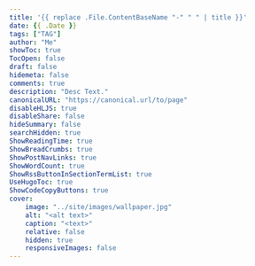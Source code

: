 ```yaml
---
title: '{{ replace .File.ContentBaseName "-" " " | title }}'
date: {{ .Date }}
tags: ["TAG"]
author: "Me"
showToc: true
TocOpen: false
draft: false
hidemeta: false
comments: true
description: "Desc Text."
canonicalURL: "https://canonical.url/to/page"
disableHLJS: true
disableShare: false
hideSummary: false
searchHidden: true
ShowReadingTime: true
ShowBreadCrumbs: true
ShowPostNavLinks: true
ShowWordCount: true
ShowRssButtonInSectionTermList: true
UseHugoToc: true
ShowCodeCopyButtons: true
cover:
    image: "../site/images/wallpaper.jpg"
    alt: "<alt text>"
    caption: "<text>"
    relative: false
    hidden: true
    responsiveImages: false
---
```

